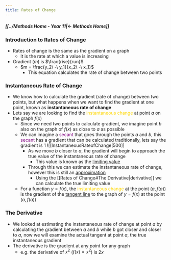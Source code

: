 ```yaml
---
title: Rates of Change
---
```


##### [[../Methods Home - Year 11|← Methods Home]]
 
### Introduction to Rates of Change
- Rates of change is the same as the gradient on a graph
	- It is the rate at which a value is increasing
- Gradient $(m)$ is $\frac{rise}{run}$
	- $m = \frac{y_2\ -\ y_1}{x_2\ -\ x_1}$
		- This equation calculates the rate of change between two points

### Instantaneous Rate of Change
- We know how to calculate the gradient (rate of change) between two points, but what happens when we want to find the gradient at one point, known as **instantaneous rate of change**
- Lets say we are looking to find the <span style="color:gold;">instantaneous change</span> at point $a$ on the graph $f(x)$
	- Since we need two points to calculate gradient, we imagine point $b$ also on the graph of $f(x)$ as close to $a$ as possible
	- We can imagine a <span style="color:purple;">secant</span> that goes through the points $a$ and $b$, this <span style="color:purple;">secant</span> has a gradient that can be calculated traditionally, lets say the gradient is 1
	  ![[InstantaneousRateofChange|500]]
		- As we move $b$ closer to $a$, the gradient will begin to approach the true value of the instantaneous rate of change
			- This value is known as the <u>limiting value</u>
		- Through this we can estimate the instantaneous rate of change, however this is still an <u>approximation</u>
			- Using the [[Rates of Change#The Derivative|derivative]] we can calculate the true limiting value
	- For a function $y = f(x)$, the <span style="color:gold;">instantaneous change</span> at the point $(a, f (a))$ is the gradient of the <u>tangent line</u> to the graph of $y = f(x)$ at the point $(a, f (a))$

### The Derivative
- We looked at estimating the instantaneous rate of change at point $a$ by calculating the gradient between $a$ and $b$ while $b$ got closer and closer to $a$, now we will examine the actual tangent at point $a$, the true instantaneous gradient
- The derivative is the gradient at any point for any graph
	- e.g. the derivative of $x^2$ ($f(x) = x^2$) is $2x$